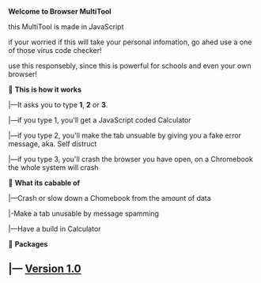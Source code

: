 **Welcome to Browser MultiTool**

this MultiTool is made in JavaScript

if your worried if this will take your personal infomation, go ahed use a one of those virus code checker!

use this responsebly, since this is powerful for schools and even your own browser!

📁 **This is how it works**

|—It asks you to type **1**, **2** or **3**.

|—if you type 1, you'll get a JavaScript coded Calculator

|—if you type 2, you'll make the tab unsuable by giving you a fake error message, aka. Self distruct

|—if you type 3, you'll crash the browser you have open, on a Chromebook the whole system will crash

📁 **What its cabable of**

|—Crash or slow down a Chomebook from the amount of data

|-Make a tab unusable by message spamming

|—Have a build in Calculator

📁 **Packages**

|— [Version 1.0](https://github.com/sebastian-sestaliuc/MultiTool-for-browser/releases/tag/untagged-8c4b74e6065bc985a849)
-
